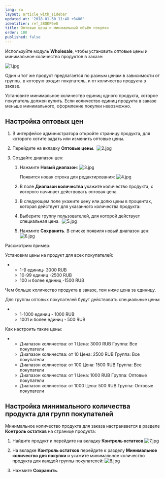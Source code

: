 ```yaml
---
lang: ru
layout: article_with_sidebar
updated_at: '2018-01-30 11:48 +0400'
identifier: ref_3BQKP6eU
title: Оптовые цены и минимальный объём покупки
order: 100
published: false
---
```

Используйте модуль **Wholesale**, чтобы установить оптовые цены и минимальное количество продуктов в заказе:

![1.jpg]({{site.baseurl}}/attachments/ref_3BQKP6eU/1.jpg)

Один и тот же продукт предлагается по разным ценам в зависимости от группы, в которую входит покупатель, и от количества продукта в заказе.

Установите минимальное количество единиц одного продукта, которое покупатель должен купить. Если количество единиц продукта в заказе меньше минимального, оформление покупки невозможно.

## Настройка оптовых цен

1.  В интерфейсе администратора откройте страницу продукта, для которого хотите задать или изменить оптовые цены.
2.  Перейдите на вкладку **Оптовые цены**. 
   ![2.jpg]({{site.baseurl}}/attachments/ref_3BQKP6eU/2.jpg)

3.  Создайте диапазон цен:
    1.  Нажмите **Новый диапазон**:
        ![3.jpg]({{site.baseurl}}/attachments/ref_3BQKP6eU/3.jpg)

        Появится новая строка для редактирования:
        ![4.jpg]({{site.baseurl}}/attachments/ref_3BQKP6eU/4.jpg)

    2. В поле **Диапазон количества** укажите количество продукта, с которого начинает действовать оптовая цена
    3.  В следующем поле укажите цену или долю цены в процентах, которая действует для указанного количества продукта:
    4.  Выберите группу пользователей, для которой действует специальная цена. 
        ![5.jpg]({{site.baseurl}}/attachments/ref_3BQKP6eU/5.jpg)

    5. Нажмите **Сохранить**. В списке появиля новый диапазон цен:
       ![6.jpg]({{site.baseurl}}/attachments/ref_3BQKP6eU/6.jpg)

Рассмотрим пример:

Установим цены на продукт для всех покупателей:

*   *   1-9 единиц- 3000 RUB
    *   10-99 единиц -2500 RUB
    *   100 и более единиц -1500 RUB

Чем больше количество продукта в заказе, тем ниже цена за единицу.

Для группы оптовых покупателей будут действовать специальные цены:

*   *   1-1000 единиц - 1000 RUB
    *   1001 и более единиц - 500 RUB

Как настроить такие цены:


*   *   Диапазон количества: от 1
        Цена: 3000 RUB
        Группа: Все покупатели
    *   Диапазон количества: от 10
        Цена: 2500 RUB
        Группа: Все покупатели
    *   Диапазон количества: от 100
        Цена: 1500 RUB
        Группа: Все покупатели
    *   Диапазон количества: от 1
        Цена: 1000 RUB
        Группа: Оптовые покупатели
    *   Диапазон количества: от 1000
        Цена: 500 RUB
        Группа: Оптовые покупатели

## Настройка минимального количества продукта для групп покупателей

Минимальное количество продукта для заказа настраивается в разделе **Контроль остатков** на странице продукта:

1.  Найдите продукт и перейдите на вкладку **Контроль остатков**
    ![7.jpg]({{site.baseurl}}/attachments/ref_3BQKP6eU/7.jpg)

2. На вкладке **Контроль остатков** перейдите к разделу **Минимальное количество для покупки** и укажите минимальное количество продукта для каждой группы покупателей:
    ![8.jpg]({{site.baseurl}}/attachments/ref_3BQKP6eU/8.jpg)

3.  Нажмите **Сохранить**.


